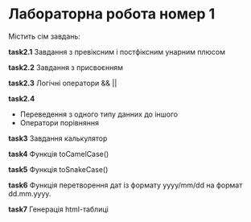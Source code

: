 # Лабораторна робота номер 1 
Мiстить сiм завдань:

 **task2.1**  Завдання з превiксним i постфіксним унарним плюсом
   
 **task2.2**  Завдання з присвоєнням
 
 **task2.3**  Логiчнi оператори && ||
  
 **task2.4**
  * Переведення з одного типу данних до iншого
  * Оператори порiвняння

**task3**   Завдання калькулятор
  
**task4**   Функцiя toCamelCase()

**task5**   Функцiя toSnakeCase()
 
**task6**   Функцiя перетворення дат iз формату yyyy/mm/dd на формат dd.mm.yyyy.

**task7**   Генерацiя html-таблицi 
